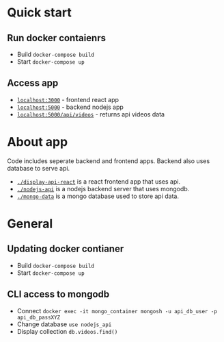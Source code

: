# Quick start
## Run docker contaienrs
 - Build ```docker-compose build```
 - Start ```docker-compose up```
## Access app
 - [```localhost:3000```](http://localhost:3000/) - frontend react app 
 - [```localhost:5000```](http://localhost:5000/) - backend nodejs app 
 - [```localhost:5000/api/videos```](http://localhost:5000/api/videos) - returns api videos data
# About app
Code includes seperate backend and frontend apps. Backend also uses database to serve api.
 - [```./display-api-react```](./display-api-react) is a react frontend app that uses api.
 - [```./nodejs-api```](./nodejs-api) is a nodejs backend server that uses mongodb.
 - [```./mongo-data```](./mongo-data) is a mongo database used to store api data.

# General
## Updating docker contianer
 - Build ```docker-compose build```
 - Start ```docker-compose up```
## CLI access to mongodb
 - Connect ```docker exec -it mongo_container mongosh -u api_db_user -p api_db_passXYZ```
 - Change database ```use nodejs_api```
 - Display collection ```db.videos.find()```
